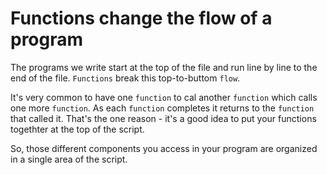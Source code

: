# Functions change the flow of a program

The programs we write start at the top of the file and run line by line to the end of the file. `Functions` break this top-to-buttom `flow`. 

It's very common to have one `function` to cal another `function` which calls one more `function`. As each `function` completes it returns to the `function` that called it. That's the one reason - it's a good idea to put your functions togethter at the top of the script.

So, those different components you access in your program are organized in a single area of the script. 